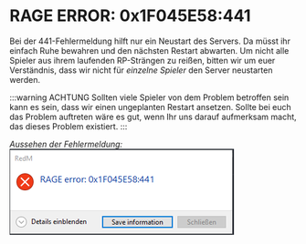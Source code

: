 # RAGE ERROR: 0x1F045E58:441

Bei der 441-Fehlermeldung hilft nur ein Neustart des Servers. Da müsst ihr einfach Ruhe bewahren und den nächsten Restart abwarten. Um nicht alle Spieler aus ihrem laufenden RP-Strängen zu reißen, bitten wir um euer Verständnis, dass wir nicht für _einzelne Spieler_ den Server neustarten werden.

:::warning ACHTUNG
Sollten viele Spieler von dem Problem betroffen sein kann es sein, dass wir einen ungeplanten Restart ansetzen. Sollte bei euch das Problem auftreten wäre es gut, wenn Ihr uns darauf aufmerksam macht, das dieses Problem existiert.
:::

_Aussehen der Fehlermeldung:_
![RAGE Error #441](../../../assets/rage-error-441.png)